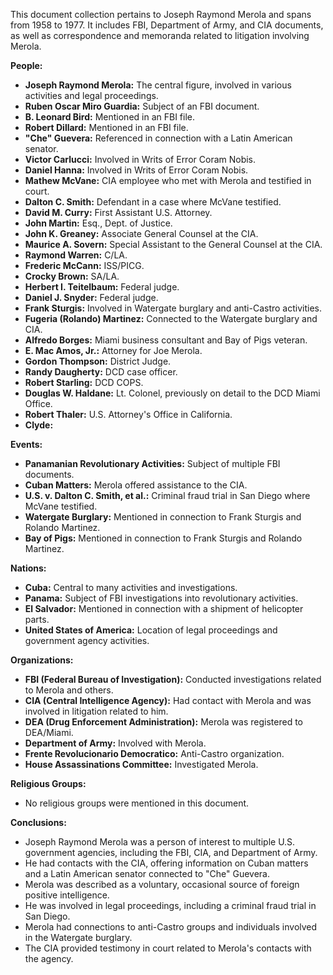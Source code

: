 This document collection pertains to Joseph Raymond Merola and spans from 1958 to 1977. It includes FBI, Department of Army, and CIA documents, as well as correspondence and memoranda related to litigation involving Merola.

**People:**

*   **Joseph Raymond Merola:** The central figure, involved in various activities and legal proceedings.
*   **Ruben Oscar Miro Guardia:** Subject of an FBI document.
*   **B. Leonard Bird:** Mentioned in an FBI file.
*   **Robert Dillard:** Mentioned in an FBI file.
*   **"Che" Guevera:** Referenced in connection with a Latin American senator.
*   **Victor Carlucci:** Involved in Writs of Error Coram Nobis.
*   **Daniel Hanna:** Involved in Writs of Error Coram Nobis.
*   **Mathew McVane:** CIA employee who met with Merola and testified in court.
*   **Dalton C. Smith:** Defendant in a case where McVane testified.
*   **David M. Curry:** First Assistant U.S. Attorney.
*   **John Martin:** Esq., Dept. of Justice.
*   **John K. Greaney:** Associate General Counsel at the CIA.
*   **Maurice A. Sovern:** Special Assistant to the General Counsel at the CIA.
*   **Raymond Warren:** C/LA.
*   **Frederic McCann:** ISS/PICG.
*   **Crocky Brown:** SA/LA.
*   **Herbert I. Teitelbaum:** Federal judge.
*   **Daniel J. Snyder:** Federal judge.
*   **Frank Sturgis:** Involved in Watergate burglary and anti-Castro activities.
*   **Fugeria (Rolando) Martinez:** Connected to the Watergate burglary and CIA.
*   **Alfredo Borges:** Miami business consultant and Bay of Pigs veteran.
*   **E. Mac Amos, Jr.:** Attorney for Joe Merola.
*   **Gordon Thompson:** District Judge.
*   **Randy Daugherty:** DCD case officer.
*   **Robert Starling:** DCD COPS.
*   **Douglas W. Haldane:** Lt. Colonel, previously on detail to the DCD Miami Office.
*   **Robert Thaler:** U.S. Attorney's Office in California.
*   **Clyde:**

**Events:**

*   **Panamanian Revolutionary Activities:** Subject of multiple FBI documents.
*   **Cuban Matters:** Merola offered assistance to the CIA.
*   **U.S. v. Dalton C. Smith, et al.:** Criminal fraud trial in San Diego where McVane testified.
*   **Watergate Burglary:** Mentioned in connection to Frank Sturgis and Rolando Martinez.
*   **Bay of Pigs:** Mentioned in connection to Frank Sturgis and Rolando Martinez.

**Nations:**

*   **Cuba:** Central to many activities and investigations.
*   **Panama:** Subject of FBI investigations into revolutionary activities.
*   **El Salvador:** Mentioned in connection with a shipment of helicopter parts.
*   **United States of America:** Location of legal proceedings and government agency activities.

**Organizations:**

*   **FBI (Federal Bureau of Investigation):** Conducted investigations related to Merola and others.
*   **CIA (Central Intelligence Agency):** Had contact with Merola and was involved in litigation related to him.
*   **DEA (Drug Enforcement Administration):** Merola was registered to DEA/Miami.
*   **Department of Army:** Involved with Merola.
*   **Frente Revolucionario Democratico:** Anti-Castro organization.
*   **House Assassinations Committee:** Investigated Merola.

**Religious Groups:**

*   No religious groups were mentioned in this document.

**Conclusions:**

*   Joseph Raymond Merola was a person of interest to multiple U.S. government agencies, including the FBI, CIA, and Department of Army.
*   He had contacts with the CIA, offering information on Cuban matters and a Latin American senator connected to "Che" Guevera.
*   Merola was described as a voluntary, occasional source of foreign positive intelligence.
*   He was involved in legal proceedings, including a criminal fraud trial in San Diego.
*   Merola had connections to anti-Castro groups and individuals involved in the Watergate burglary.
*   The CIA provided testimony in court related to Merola's contacts with the agency.

